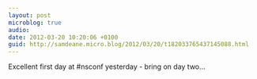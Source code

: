 ```yaml
---
layout: post
microblog: true
audio: 
date: 2012-03-20 10:20:06 +0100
guid: http://samdeane.micro.blog/2012/03/20/t182033765437145088.html
---
```

Excellent first day at #nsconf yesterday - bring on day two...
